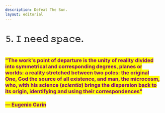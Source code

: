 ```yaml
---
description: Defeat The Sun.
layout: editorial
---
```


# 𝟻. 𝙸 𝚗𝚎𝚎𝚍 𝚜𝚙𝚊𝚌𝚎.

<figure><img src="../../../../../../.gitbook/assets/pexels-btgl-♡-10957477.jpg" alt=""><figcaption></figcaption></figure>

### <mark style="color:purple;">"The work's point of departure is the unity of reality divided into symmetrical and corresponding degrees, planes or worlds: a reality stretched between two poles: the original One, God the source of all existence, and man, the microcosm, who, with his science (</mark>_<mark style="color:purple;">scientia</mark>_<mark style="color:purple;">) brings the dispersion back to its origin, identifying and using their correspondences"</mark>&#x20;

### <mark style="color:purple;">― Eugenio Garin</mark>
